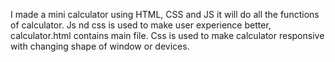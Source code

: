 I made a mini calculator using HTML, CSS and JS it will do all the functions of calculator. Js nd css is used to make user experience better, calculator.html contains main file.
Css is used to make calculator responsive with changing shape of window or devices.
